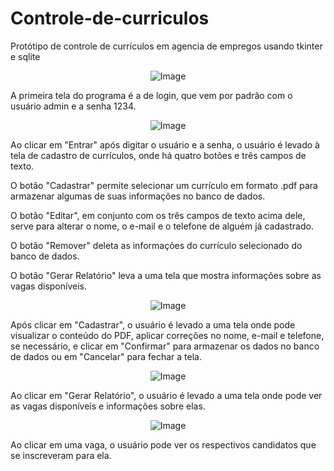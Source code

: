 # Controle-de-curriculos
Protótipo de controle de currículos  em agencia de empregos usando tkinter e sqlite

<div align="center">
  
![Image](https://github.com/user-attachments/assets/8ae39395-4c3c-4b5a-a0b1-a48bec1bb632)
</div>

A primeira tela do programa é a de login, que vem por padrão com o usuário admin e a senha 1234.

<div align="center">
  
![Image](https://github.com/user-attachments/assets/b2dafc47-a48f-4e01-acf9-ca1b4810fb31)
</div>

Ao clicar em "Entrar" após digitar o usuário e a senha, o usuário é levado à tela de cadastro de currículos, onde há quatro botões e três campos de texto.

O botão "Cadastrar" permite selecionar um currículo em formato .pdf para armazenar algumas de suas informações no banco de dados.

O botão "Editar", em conjunto com os três campos de texto acima dele, serve para alterar o nome, o e-mail e o telefone de alguém já cadastrado.

O botão "Remover" deleta as informações do currículo selecionado do banco de dados.

O botão "Gerar Relatório" leva a uma tela que mostra informações sobre as vagas disponíveis.

<div align="center">
  
![Image](https://github.com/user-attachments/assets/39bd1d76-4c0a-482b-8368-7f37f2af9cae)
</div>

Após clicar em "Cadastrar", o usuário é levado a uma tela onde pode visualizar o conteúdo do PDF, aplicar correções no nome, e-mail e telefone, se necessário, e clicar em "Confirmar" para armazenar os dados no banco de dados ou em "Cancelar" para fechar a tela.

<div align="center">
  
![Image](https://github.com/user-attachments/assets/3571b85e-7454-4812-8eb6-61fb2e094969)
</div>

Ao clicar em "Gerar Relatório", o usuário é levado a uma tela onde pode ver as vagas disponíveis e informações sobre elas.

<div align="center">
  
![Image](https://github.com/user-attachments/assets/263f7faf-0016-462e-9dfb-6523f494bc7f)
</div>

Ao clicar em uma vaga, o usuário pode ver os respectivos candidatos que se inscreveram para ela.
